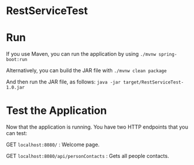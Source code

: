 # RestServiceTest

# Run
If you use Maven, you can run the application by using 
`./mvnw spring-boot:run`

Alternatively, you can build the JAR file with 
`./mvnw clean package`

And then run the JAR file, as follows:
`java -jar target/RestServiceTest-1.0.jar`

# Test the Application
Now that the application is running. You have two HTTP endpoints that you can test:

GET `localhost:8080/` : Welcome page. 

GET `localhost:8080/api/personContacts` : Gets all people contacts.
